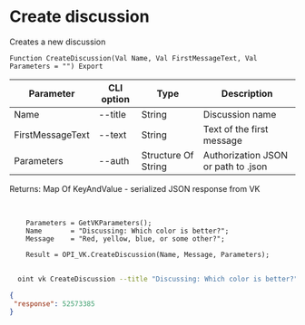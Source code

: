 ﻿---
sidebar_position: 1
---

# Create discussion
 Creates a new discussion



`Function CreateDiscussion(Val Name, Val FirstMessageText, Val Parameters = "") Export`

  | Parameter | CLI option | Type | Description |
  |-|-|-|-|
  | Name | --title | String | Discussion name |
  | FirstMessageText | --text | String | Text of the first message |
  | Parameters | --auth | Structure Of String | Authorization JSON or path to .json |

  
  Returns:  Map Of KeyAndValue - serialized JSON response from VK

<br/>




```bsl title="Code example"
    Parameters = GetVKParameters();
    Name       = "Discussing: Which color is better?";
    Message    = "Red, yellow, blue, or some other?";

    Result = OPI_VK.CreateDiscussion(Name, Message, Parameters);
```



```sh title="CLI command example"
    
  oint vk CreateDiscussion --title "Discussing: Which color is better?" --text %text% --auth "GetVKParameters()"

```

```json title="Result"
{
 "response": 52573385
}
```
